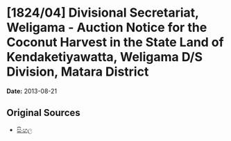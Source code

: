# [1824/04] Divisional Secretariat, Weligama - Auction Notice for the Coconut Harvest in the State Land of Kendaketiyawatta, Weligama D/S Division, Matara District

**Date:** 2013-08-21

## Original Sources

- [සිංහල](https://documents.gov.lk/view/extra-gazettes/2013/8/1824-04_S.pdf)
